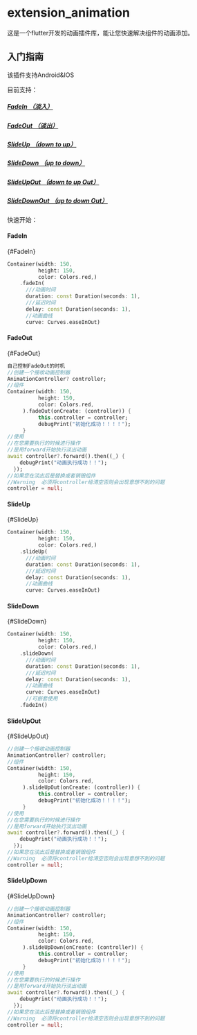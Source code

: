 # extension_animation

这是一个flutter开发的动画插件库，能让您快速解决组件的动画添加。

## 入门指南

该插件支持Android&IOS

目前支持：
##### [FadeIn （淡入）](#FadeIn)
##### [FadeOut （淡出）](#FadeOut)
##### [SlideUp （down to up）](#SlideUp)
##### [SlideDown （up to down）](#SlideDown)
##### [SlideUpOut （down to up Out）](#SlideUpOut)
##### [SlideDownOut （up to down Out）](#SlideDownOut)
快速开始：

#### 	FadeIn 
{#FadeIn}
```dart
Container(width: 150,
          height: 150,
          color: Colors.red,)
    .fadeIn(
      ///动画时间
      duration: const Duration(seconds: 1),
      ///延迟时间
      delay: const Duration(seconds: 1),
	  //动画曲线
      curve: Curves.easeInOut)
```

#### 	FadeOut 
{#FadeOut}
```dart
自己控制FadeOut的时机
//创建一个接收动画控制器
AnimationController? controller;
//组件
Container(width: 150,
          height: 150,
          color: Colors.red,
     ).fadeOut(onCreate: (controller)) {
          this.controller = controller;
          debugPrint("初始化成功！！！！");
     }
//使用
//在您需要执行的时候进行操作
//是用forward开始执行淡出动画
await controller?.forward().then((_) {
    debugPrint("动画执行成功！！");
  });
//如果您在淡出后是替换或者销毁组件
//Warning  必须将controller给清空否则会出现意想不到的问题
controller = null;
```


#### 	SlideUp 
{#SlideUp}
```dart
Container(width: 150,
          height: 150,
          color: Colors.red,)
    .slideUp(
      ///动画时间
      duration: const Duration(seconds: 1),
      ///延迟时间
      delay: const Duration(seconds: 1),
	  //动画曲线
      curve: Curves.easeInOut)
```

#### 	SlideDown 
{#SlideDown}
```dart
Container(width: 150,
          height: 150,
          color: Colors.red,)
    .slideDown(
      ///动画时间
      duration: const Duration(seconds: 1),
      ///延迟时间
      delay: const Duration(seconds: 1),
	  //动画曲线
      curve: Curves.easeInOut)
      //可嵌套使用
    .fadeIn()
```
#### 	SlideUpOut 
{#SlideUpOut}
```dart
//创建一个接收动画控制器
AnimationController? controller;
//组件
Container(width: 150,
          height: 150,
          color: Colors.red,
     ).slideUpOut(onCreate: (controller)) {
          this.controller = controller;
          debugPrint("初始化成功！！！！");
     }
//使用
//在您需要执行的时候进行操作
//是用forward开始执行淡出动画
await controller?.forward().then((_) {
    debugPrint("动画执行成功！！");
  });
//如果您在淡出后是替换或者销毁组件
//Warning  必须将controller给清空否则会出现意想不到的问题
controller = null;
```

#### 	SlideUpDown
{#SlideUpDown}
```dart
//创建一个接收动画控制器
AnimationController? controller;
//组件
Container(width: 150,
          height: 150,
          color: Colors.red,
     ).slideUpDown(onCreate: (controller)) {
          this.controller = controller;
          debugPrint("初始化成功！！！！");
     }
//使用
//在您需要执行的时候进行操作
//是用forward开始执行淡出动画
await controller?.forward().then((_) {
    debugPrint("动画执行成功！！");
  });
//如果您在淡出后是替换或者销毁组件
//Warning  必须将controller给清空否则会出现意想不到的问题
controller = null;
```